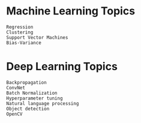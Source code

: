 # Machine Learning Topics
```
Regression
Clustering
Support Vector Machines
Bias-Variance
```
# Deep Learning Topics
```
Backpropagation
ConvNet
Batch Normalization
Hyperparameter tuning
Natural language processing
Object detection
OpenCV
```
